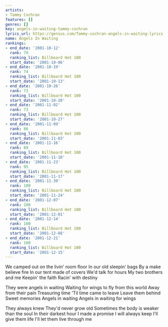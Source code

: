 ```yaml
---
artists:
- Tammy Cochran
features: []
genres: []
key: angels-in-waiting-tammy-cochran
lyrics_url: https://genius.com/Tammy-cochran-angels-in-waiting-lyrics
name: Angels In Waiting
rankings:
- end_date: '2001-10-12'
  rank: 79
  ranking_list: Billboard Hot 100
  start_date: '2001-10-06'
- end_date: '2001-10-19'
  rank: 74
  ranking_list: Billboard Hot 100
  start_date: '2001-10-13'
- end_date: '2001-10-26'
  rank: 73
  ranking_list: Billboard Hot 100
  start_date: '2001-10-20'
- end_date: '2001-11-02'
  rank: 73
  ranking_list: Billboard Hot 100
  start_date: '2001-10-27'
- end_date: '2001-11-09'
  rank: 86
  ranking_list: Billboard Hot 100
  start_date: '2001-11-03'
- end_date: '2001-11-16'
  rank: 89
  ranking_list: Billboard Hot 100
  start_date: '2001-11-10'
- end_date: '2001-11-23'
  rank: 95
  ranking_list: Billboard Hot 100
  start_date: '2001-11-17'
- end_date: '2001-11-30'
  rank: 100
  ranking_list: Billboard Hot 100
  start_date: '2001-11-24'
- end_date: '2001-12-07'
  rank: 100
  ranking_list: Billboard Hot 100
  start_date: '2001-12-01'
- end_date: '2001-12-14'
  rank: 100
  ranking_list: Billboard Hot 100
  start_date: '2001-12-08'
- end_date: '2001-12-21'
  rank: 100
  ranking_list: Billboard Hot 100
  start_date: '2001-12-15'
---
```

We camped out on the livin' room floor
In our old sleepin' bags
By a make believe fire
In our tent made of covers
We'd talk for hours
My two brothers and me
Keepin' the faith
Racin' with destiny

They were angels in waiting
Waiting for wings to fly from this world
Away from their pain
Treasuring time
'Til time came to leave
Leave them behind
Sweet memories
Angels in waiting
Angels in waiting for wings

They always knew
They'd never grow old
Sometimes the body is weaker than the soul
In their darkest hour
I made a promise
I will always keep
I'll give them life
I'll let them live through me

